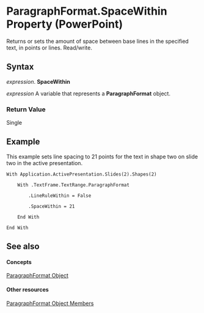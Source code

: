 
# ParagraphFormat.SpaceWithin Property (PowerPoint)

Returns or sets the amount of space between base lines in the specified text, in points or lines. Read/write.


## Syntax

 _expression_. **SpaceWithin**

 _expression_ A variable that represents a **ParagraphFormat** object.


### Return Value

Single


## Example

This example sets line spacing to 21 points for the text in shape two on slide two in the active presentation.


```
With Application.ActivePresentation.Slides(2).Shapes(2)

    With .TextFrame.TextRange.ParagraphFormat

        .LineRuleWithin = False

        .SpaceWithin = 21

    End With

End With
```


## See also


#### Concepts


[ParagraphFormat Object](15d495cf-16e2-5cfb-e99c-a551876e3a8a.md)
#### Other resources


[ParagraphFormat Object Members](c269be7c-ad65-672d-bcac-2a4913346d3e.md)
